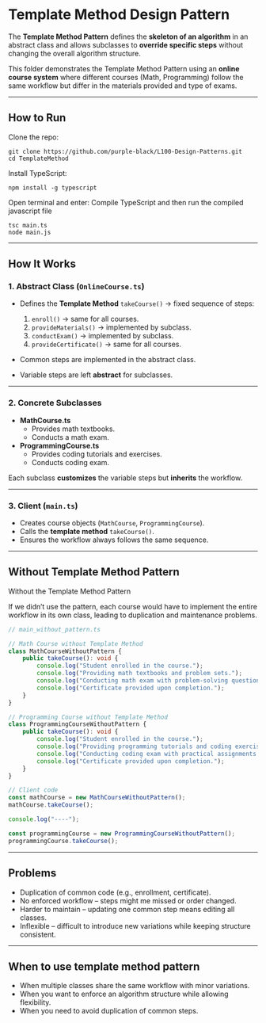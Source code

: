 # Template Method Design Pattern

The **Template Method Pattern** defines the **skeleton of an algorithm** in an abstract class and allows subclasses to **override specific steps** without changing the overall algorithm structure.

This folder demonstrates the Template Method Pattern using an **online course system** where different courses (Math, Programming) follow the same workflow but differ in the materials provided and type of exams.

---

##  How to Run

Clone the repo:

```
git clone https://github.com/purple-black/L100-Design-Patterns.git
cd TemplateMethod
```

Install TypeScript:

```
npm install -g typescript
```

Open terminal and enter:
Compile TypeScript and then run the compiled javascript file

```
tsc main.ts
node main.js
```

---

## How It Works

### 1. **Abstract Class (`OnlineCourse.ts`)**
- Defines the **Template Method** `takeCourse()` → fixed sequence of steps:
  1. `enroll()` → same for all courses.
  2. `provideMaterials()` → implemented by subclass.
  3. `conductExam()` → implemented by subclass.
  4. `provideCertificate()` → same for all courses.

- Common steps are implemented in the abstract class.
- Variable steps are left **abstract** for subclasses.

---

### 2. **Concrete Subclasses**
- **MathCourse.ts**
  - Provides math textbooks.
  - Conducts a math exam.
- **ProgrammingCourse.ts**
  - Provides coding tutorials and exercises.
  - Conducts coding exam.

Each subclass **customizes** the variable steps but **inherits** the workflow.

---

### 3. **Client (`main.ts`)**
- Creates course objects (`MathCourse`, `ProgrammingCourse`).
- Calls the **template method** `takeCourse()`.
- Ensures the workflow always follows the same sequence.

---

## Without Template Method Pattern 

Without the Template Method Pattern

If we didn’t use the pattern, each course would have to implement the entire workflow in its own class, leading to duplication and maintenance problems.

```ts
// main_without_pattern.ts

// Math Course without Template Method
class MathCourseWithoutPattern {
    public takeCourse(): void {
        console.log("Student enrolled in the course.");
        console.log("Providing math textbooks and problem sets.");
        console.log("Conducting math exam with problem-solving questions.");
        console.log("Certificate provided upon completion.");
    }
}

// Programming Course without Template Method
class ProgrammingCourseWithoutPattern {
    public takeCourse(): void {
        console.log("Student enrolled in the course.");
        console.log("Providing programming tutorials and coding exercises.");
        console.log("Conducting coding exam with practical assignments.");
        console.log("Certificate provided upon completion.");
    }
}

// Client code
const mathCourse = new MathCourseWithoutPattern();
mathCourse.takeCourse();

console.log("----");

const programmingCourse = new ProgrammingCourseWithoutPattern();
programmingCourse.takeCourse();
```

---
## Problems

- Duplication of common code (e.g., enrollment, certificate).
- No enforced workflow – steps might me missed or order changed.
- Harder to maintain – updating one common step means editing all classes.
- Inflexible – difficult to introduce new variations while keeping structure consistent.

---
## When to use template method pattern

- When multiple classes share the same workflow with minor variations.
- When you want to enforce an algorithm structure while allowing flexibility.
- When you need to avoid duplication of common steps.
